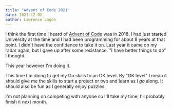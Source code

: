```yaml
---
title: "Advent of Code 2021"
date: 2021-12-02
author: Lawrence Logoh
---
```


I think the first time I heard of [Advent of Code](https://adventofcode.com/) was in 2018.
I had just started University at the time and I had been programming for about 8 years at that point.
I didn't have the confidence to take it on.
Last year it came on my radar again, but I gave up after some resistance. "I have better things to do" I thought.

This year however I'm doing it.

This time I'm doing to get my Go skills to an OK level.
By "OK level" I mean it should give me the skills to start a project or two and learn as I _go_ along.
It should also be fun as I generally enjoy puzzles.

I'm not planning on competing with anyone so I'll take my time, I'll probably finish it next month.
